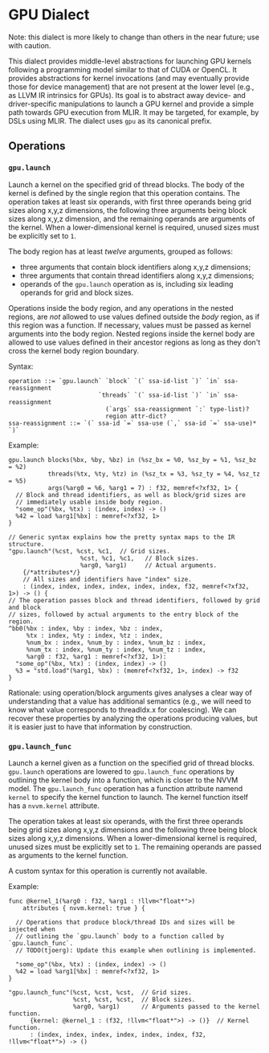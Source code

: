 # GPU Dialect

Note: this dialect is more likely to change than others in the near future; use
with caution.

This dialect provides middle-level abstractions for launching GPU kernels
following a programming model similar to that of CUDA or OpenCL. It provides
abstractions for kernel invocations (and may eventually provide those for device
management) that are not present at the lower level (e.g., as LLVM IR intrinsics
for GPUs). Its goal is to abstract away device- and driver-specific
manipulations to launch a GPU kernel and provide a simple path towards GPU
execution from MLIR. It may be targeted, for example, by DSLs using MLIR. The
dialect uses `gpu` as its canonical prefix.

## Operations

### `gpu.launch`

Launch a kernel on the specified grid of thread blocks. The body of the kernel
is defined by the single region that this operation contains. The operation
takes at least six operands, with first three operands being grid sizes along
x,y,z dimensions, the following three arguments being block sizes along x,y,z
dimension, and the remaining operands are arguments of the kernel. When a
lower-dimensional kernel is required, unused sizes must be explicitly set to
`1`.

The body region has at least _twelve_ arguments, grouped as follows:

-   three arguments that contain block identifiers along x,y,z dimensions;
-   three arguments that contain thread identifiers along x,y,z dimensions;
-   operands of the `gpu.launch` operation as is, including six leading operands
    for grid and block sizes.

Operations inside the body region, and any operations in the nested regions, are
_not_ allowed to use values defined outside the _body_ region, as if this region
was a function. If necessary, values must be passed as kernel arguments into the
body region. Nested regions inside the kernel body are allowed to use values
defined in their ancestor regions as long as they don't cross the kernel body
region boundary.

Syntax:

``` {.ebnf}
operation ::= `gpu.launch` `block` `(` ssa-id-list `)` `in` ssa-reassignment
                         `threads` `(` ssa-id-list `)` `in` ssa-reassignment
                           (`args` ssa-reassignment `:` type-list)?
                           region attr-dict?
ssa-reassignment ::= `(` ssa-id `=` ssa-use (`,` ssa-id `=` ssa-use)* `)`
```

Example:

```mlir {.mlir}
gpu.launch blocks(%bx, %by, %bz) in (%sz_bx = %0, %sz_by = %1, %sz_bz = %2)
           threads(%tx, %ty, %tz) in (%sz_tx = %3, %sz_ty = %4, %sz_tz = %5)
           args(%arg0 = %6, %arg1 = 7) : f32, memref<?xf32, 1> {
  // Block and thread identifiers, as well as block/grid sizes are
  // immediately usable inside body region.
  "some_op"(%bx, %tx) : (index, index) -> ()
  %42 = load %arg1[%bx] : memref<?xf32, 1>
}

// Generic syntax explains how the pretty syntax maps to the IR structure.
"gpu.launch"(%cst, %cst, %c1,  // Grid sizes.
                    %cst, %c1, %c1,   // Block sizes.
                    %arg0, %arg1)     // Actual arguments.
    {/*attributes*/}
    // All sizes and identifiers have "index" size.
    : (index, index, index, index, index, index, f32, memref<?xf32, 1>) -> () {
// The operation passes block and thread identifiers, followed by grid and block
// sizes, followed by actual arguments to the entry block of the region.
^bb0(%bx : index, %by : index, %bz : index,
     %tx : index, %ty : index, %tz : index,
     %num_bx : index, %num_by : index, %num_bz : index,
     %num_tx : index, %num_ty : index, %num_tz : index,
     %arg0 : f32, %arg1 : memref<?xf32, 1>):
  "some_op"(%bx, %tx) : (index, index) -> ()
  %3 = "std.load"(%arg1, %bx) : (memref<?xf32, 1>, index) -> f32
}
```

Rationale: using operation/block arguments gives analyses a clear way of
understanding that a value has additional semantics (e.g., we will need to know
what value corresponds to threadIdx.x for coalescing). We can recover these
properties by analyzing the operations producing values, but it is easier just
to have that information by construction.

### `gpu.launch_func`

Launch a kernel given as a function on the specified grid of thread blocks.
`gpu.launch` operations are lowered to `gpu.launch_func` operations by outlining
the kernel body into a function, which is closer to the NVVM model. The
`gpu.launch_func` operation has a function attribute namend `kernel` to specify
the kernel function to launch. The kernel function itself has a `nvvm.kernel`
attribute.

The operation takes at least six operands, with the first three operands being
grid sizes along x,y,z dimensions and the following three being block sizes
along x,y,z dimensions. When a lower-dimensional kernel is required, unused
sizes must be explicitly set to `1`. The remaining operands are passed as
arguments to the kernel function.

A custom syntax for this operation is currently not available.

Example:

```mlir {.mlir}
func @kernel_1(%arg0 : f32, %arg1 : !llvm<"float*">)
    attributes { nvvm.kernel: true } {

  // Operations that produce block/thread IDs and sizes will be injected when
  // outlining the `gpu.launch` body to a function called by `gpu.launch_func`.
  // TODO(tjoerg): Update this example when outlining is implemented.

  "some_op"(%bx, %tx) : (index, index) -> ()
  %42 = load %arg1[%bx] : memref<?xf32, 1>
}

"gpu.launch_func"(%cst, %cst, %cst,  // Grid sizes.
                  %cst, %cst, %cst,  // Block sizes.
                  %arg0, %arg1)      // Arguments passed to the kernel function.
      {kernel: @kernel_1 : (f32, !llvm<"float*">) -> ()}  // Kernel function.
      : (index, index, index, index, index, index, f32, !llvm<"float*">) -> ()
```
